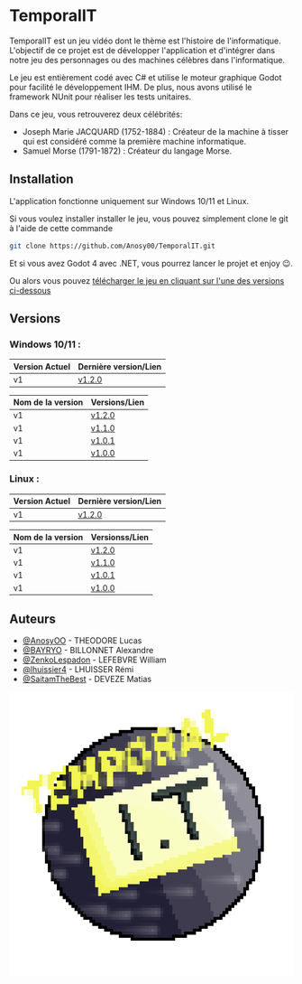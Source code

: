 
# TemporalIT

TemporalIT est un jeu vidéo dont le thème est l'histoire de l'informatique. L'objectif de ce projet est de développer l'application et d'intégrer dans notre jeu des personnages ou des machines célèbres dans l'informatique. 

Le jeu est entièrement codé avec C# et utilise le moteur graphique Godot pour facilité le développement IHM. De plus, nous avons utilisé le framework NUnit pour réaliser les tests unitaires.

Dans ce jeu, vous retrouverez deux célébrités:

- Joseph Marie JACQUARD (1752-1884) : Créateur de la machine à tisser qui est considéré comme la première machine informatique.
- Samuel Morse (1791-1872) : Créateur du langage Morse.



## Installation

L'application fonctionne uniquement sur Windows 10/11 et Linux.

Si vous voulez installer installer le jeu, vous pouvez simplement clone le git à l'aide de cette commande

```bash
git clone https://github.com/Anosy00/TemporalIT.git
```

Et si vous avez Godot 4 avec .NET, vous pourrez lancer le projet et enjoy 😉.

Ou alors vous pouvez [télécharger le jeu en cliquant sur l'une des versions ci-dessous](https://github.com/Anosy00/TemporalIT/tree/master?tab=readme-ov-file#versions)

## Versions

### Windows 10/11 : 

| Version Actuel | Dernière version/Lien |
| :-------- | :------------------------- |
| v1 |  [v1.2.0](https://github.com/Anosy00/TemporalIT/releases/download/v1.2.0/TemporalIT_Windows_Executable_v1.2.0.zip)


| Nom de la version | Versions/Lien   |
| :-------- | :------------------------- |
| v1 |  [v1.2.0](https://github.com/Anosy00/TemporalIT/releases/download/v1.2.0/TemporalIT_Windows_Executable_v1.2.0.zip)
| v1 |  [v1.1.0](https://github.com/Anosy00/TemporalIT/releases/download/v1.1.0/TemporalIT_Windows_Executable_v1.1.0.zip)
| v1 |  [v1.0.1](https://mega.nz/file/onp1SYjS#Alpx-Fyj-r-iUMsLnCbmakkpZi_jl2PRWmSgW1diV4U) |
| v1 |  [v1.0.0](https://mega.nz/file/A3wXUCTB#v-mPzBCHYeyiizbOeaWQ3s293gnmReaxrn5dvPaPgCo) |

### Linux : 

| Version Actuel | Dernière version/Lien |
| :-------- | :------------------------- |
| v1 |  [v1.2.0](https://github.com/Anosy00/TemporalIT/releases/download/v1.2.0/TemporalIT_Linux_Executable_v1.2.0.zip)


| Nom de la version | Versionss/Lien  |
| :-------- | :------------------------- |
| v1 |  [v1.2.0](https://github.com/Anosy00/TemporalIT/releases/download/v1.2.0/TemporalIT_Linux_Executable_v1.2.0.zip)
| v1 |  [v1.1.0](https://github.com/Anosy00/TemporalIT/releases/download/v1.1.0/TemporalIT_Linux_Executable_v1.1.0.zip)
| v1 |  [v1.0.1](https://mega.nz/file/siRSBCxJ#G26pvLsHiDriQxXbRPhYdy6x802R_8jAzQw0-F5W3HU) |
| v1 |  [v1.0.0](https://mega.nz/file/Y3YlWKjD#6zdjdNAo7cMGtwVfZDiff_SVhVuiVsTDoBNaTRHgloc) |


## Auteurs

- [@AnosyOO](https://github.com/Anosy00) - THEODORE Lucas
- [@BAYRYO](https://github.com/BAYRYO) - BILLONNET Alexandre
- [@ZenkoLespadon](https://github.com/ZenkoLespadon) - LEFEBVRE William
- [@lhuissier4](https://github.com/lhuissier4) - LHUISSER Rémi
- [@SaitamTheBest](https://github.com/SaitamTheBest) - DEVEZE Matias


![App Logo](https://github.com/Anosy00/TemporalIT/blob/master/src/icon_TemporalIT.png?raw=true)

